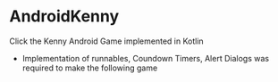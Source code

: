 # AndroidKenny
Click the Kenny Android Game implemented in Kotlin

* Implementation of runnables, Coundown Timers, Alert Dialogs was required to make the following game 
